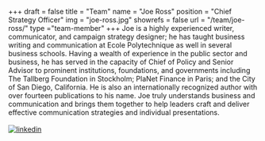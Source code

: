 +++
draft		= false
title		= "Team"
name		= "Joe Ross"
position 	= "Chief Strategy Officer"
img			= "joe-ross.jpg"
showrefs	= false
url			= "/team/joe-ross/"
type		="team-member"
+++
Joe is a highly experienced writer, communicator, and campaign strategy designer; he has taught business writing and communication at Ecole Polytechnique as well in several business schools. Having a wealth of experience in the public sector and business, he has served in the capacity of Chief of Policy and Senior Advisor to prominent institutions, foundations, and governments including The Tallberg Foundation in Stockholm; PlaNet Finance in Paris; and the City of San Diego, California. He is also an internationally recognized author with over fourteen publications to his name.  Joe truly understands business and communication and brings them together to help leaders craft and deliver effective communication strategies and individual presentations.
<br><br>
[![linkedin][pic1]](https://www.linkedin.com/in/joe-ross-5b89941a/)



[pic1]: /pictures/logos/linkedin.png